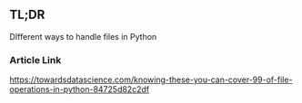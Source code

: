 ## TL;DR
DIfferent ways to handle files in Python
### Article Link
https://towardsdatascience.com/knowing-these-you-can-cover-99-of-file-operations-in-python-84725d82c2df
